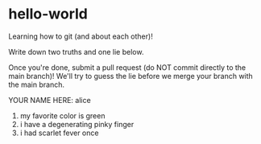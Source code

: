 # hello-world
Learning how to git (and about each other)!

Write down two truths and one lie below.

Once you're done, submit a pull request (do NOT commit directly to the main branch)! We'll try to guess the lie before we merge your branch with the main branch.

YOUR NAME HERE: alice
1. my favorite color is green
2. i have a degenerating pinky finger
3. i had scarlet fever once
